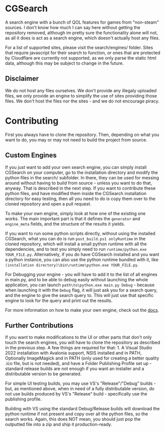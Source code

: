 # CGSearch 

A search engine with a bunch of QOL features for games from "non-steam" sources. I don't know how much I can say here without getting the repository removed, although im pretty sure the functionality alone will not, as all it does is act as a search engine, which doesn't actually host any files.

For a list of supported sites, please visit the search/engines/ folder. Sites that require javascript for their search to function, or ones that are protected by Cloudflare are currently not supported, as we only parse the static html data, although this may be subject to change in the future.

## Disclaimer

We do not host any files ourselves. We don't provide any illegaly uploaded files, we only provide an engine to simplify the use of sites providing those files. We don't host the files nor the sites - and we do not encourage piracy.

# Contributing

First you always have to clone the repository. Then, depending on what you want to do, you may or may not need to build the project from source. 

## Custom Engines

If you just want to add your own search engine, you can simply install CGSearch on your computer, go to the installation directory and modify the python files in the search/ subfolder. In there, they can be used for messing around without having to build from source - unless you want to do that, anyway. That is described in the next step. If you want to contribute these python files, and have modified them inside the CGSearch installation directory for easy testing, then all you need to do is copy them over to the cloned repository and open a pull request.

To make your own engine, simply look at how one of the existing one works. The main important part is that it defines the `generator` and `engine_meta` fields, and the structure of the results it yields.

If you want to run some python scripts directly, without using the installed CGSearch, what you can do is run `post_build.ps1 onlyRuntime` in the cloned repository, which will install a small python runtime with all the dependencies, and to test you simply need to run `runtime/python.exe YOUR_FILE.py`. Alternatively, if you do have CGSearch installed and you want a python instance, you can also use the python runtime bundled with it, like `(installation directory)\bin\runtime\python.exe YOUR_FILE.py`.

For Debugging your engine - you will have to add it to the list of all engines in main.py, and to be able to debug easily without launching the whole application, you can launch `path\to\python.exe main.py Debug` - because when launching it with the `Debug` flag, it will just ask you for a search query, and the engine to give the search query to. This will just use that specific engine to look for the query and print out the results.

For more information on how to make your own engine, check out the [docs](/docs/1_search_engines.md).

## Further Contributions

If you want to make modifications to the UI or other parts that don't only touch the search engines, you will have to clone the repository as described in the previous step. A few things are required for that: 1. A Visual Studio 2022 installation with Avalonia support, NSIS installed and in PATH, Optionally ImageMagick and in PATH (only used for creating a better quality .ico file, but is not needed), and have a Folder Publishing Profile set up - standard release builds are not enough if you want an installer and a distributable version to be generated.

For simple UI testing builds, you may use VS's "Release"/"Debug" builds - but, as mentioned above, when in need of a fully distributable version, do not use builds produced by VS's "Release" build - specifically use the publishing profile.

Building with VS using the standard Debug/Release builds will download the python runtime if not present and copy over all the python files, so the search works. Again, this does NOT mean, you should just pop the outputted file into a zip and ship it production-ready. 